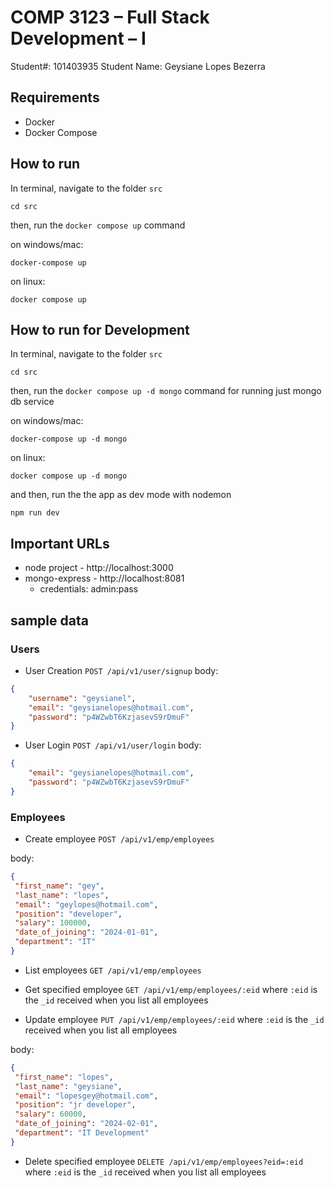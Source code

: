 # COMP 3123 – Full Stack Development – I

Student#: 101403935
Student Name: Geysiane Lopes Bezerra


## Requirements

- Docker
- Docker Compose

## How to run
 
In terminal, navigate to the folder `src`

```
cd src
```

then, run the `docker compose up` command

on windows/mac:
```
docker-compose up
```

on linux:
```
docker compose up
```

## How to run for Development

In terminal, navigate to the folder `src`

```
cd src
```

then, run the `docker compose up -d mongo` command for running just mongo db service

on windows/mac:
```
docker-compose up -d mongo
```

on linux:
```
docker compose up -d mongo
```

and then, run the the app as dev mode with nodemon

```
npm run dev
```
## Important URLs

- node project - http://localhost:3000
- mongo-express - http://localhost:8081
  - credentials: admin:pass


## sample data

### Users
- User Creation `POST /api/v1/user/signup`
body:
```json
{
    "username": "geysianel",
    "email": "geysianelopes@hotmail.com",
    "password": "p4WZwbT6KzjasevS9rDmuF"
}
``` 

- User Login `POST /api/v1/user/login`
body:
```json
{
    "email": "geysianelopes@hotmail.com",
    "password": "p4WZwbT6KzjasevS9rDmuF"
}
``` 

### Employees

- Create employee `POST /api/v1/emp/employees`

body:
```json
{
 "first_name": "gey",
 "last_name": "lopes",
 "email": "geylopes@hotmail.com",
 "position": "developer",
 "salary": 100000,
 "date_of_joining": "2024-01-01",
 "department": "IT"
}
```

- List employees `GET /api/v1/emp/employees`

- Get specified employee `GET /api/v1/emp/employees/:eid`
where `:eid` is the `_id` received when you list all employees

- Update employee `PUT /api/v1/emp/employees/:eid`
where `:eid` is the `_id` received when you list all employees

body:
```json
{
 "first_name": "lopes",
 "last_name": "geysiane",
 "email": "lopesgey@hotmail.com",
 "position": "jr developer",
 "salary": 60000,
 "date_of_joining": "2024-02-01",
 "department": "IT Development"
}
```

- Delete specified employee `DELETE /api/v1/emp/employees?eid=:eid`
where `:eid` is the `_id` received when you list all employees